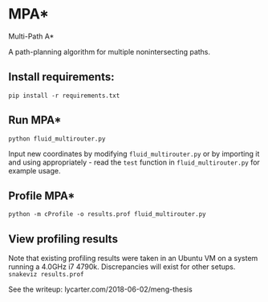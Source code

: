 # MPA*
Multi-Path A*

A path-planning algorithm for multiple nonintersecting paths.

## Install requirements:
```pip install -r requirements.txt```

## Run MPA*
```python fluid_multirouter.py```

Input new coordinates by modifying `fluid_multirouter.py` or by importing it and using appropriately - read the `test` function in `fluid_multirouter.py` for example usage.

## Profile MPA*
```python -m cProfile -o results.prof fluid_multirouter.py```

## View profiling results
Note that existing profiling results were taken in an Ubuntu VM on a system running a 4.0GHz i7 4790k. Discrepancies will exist for other setups.
```snakeviz results.prof```

See the writeup: lycarter.com/2018-06-02/meng-thesis